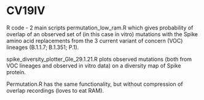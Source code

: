 # CV19IV

R code - 2 main scripts permutation_low_ram.R which gives probability of overlap of an observed set of (in this case in vitro) mutations with the Spike amino acid replacements from the 3 current variant of concern (VOC) lineages (B.1.1.7; B.1.351; P.1).

spike_diversity_plotter_Gle_29.1.21.R plots observed mutations (both from VOC lineages and observed in vitro data) on a diversity map of Spike protein. 

Permutation.R has the same functionality, but without compression of overlap recordings (loves to eat RAM).
